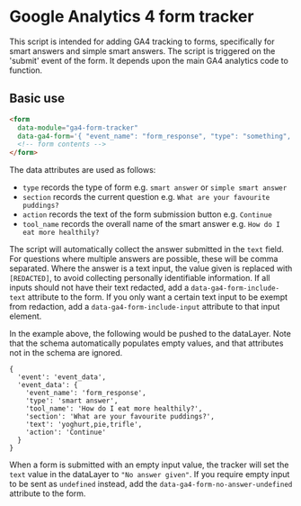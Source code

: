 # Google Analytics 4 form tracker

This script is intended for adding GA4 tracking to forms, specifically for smart answers and simple smart answers. The script is triggered on the 'submit' event of the form. It depends upon the main GA4 analytics code to function.

## Basic use

```html
<form
  data-module="ga4-form-tracker"
  data-ga4-form='{ "event_name": "form_response", "type": "something", "section": "form title", "action": "Continue", "tool_name": "title" }'>
  <!-- form contents -->
</form>
```

The data attributes are used as follows:

- `type` records the type of form e.g. `smart answer` or `simple smart answer`
- `section` records the current question e.g. `What are your favourite puddings?`
- `action` records the text of the form submission button e.g. `Continue`
- `tool_name` records the overall name of the smart answer e.g. `How do I eat more healthily?`

The script will automatically collect the answer submitted in the `text` field. For questions where multiple answers are possible, these will be comma separated. Where the answer is a text input, the value given is replaced with `[REDACTED]`, to avoid collecting personally identifiable information. If all inputs should not have their text redacted, add a `data-ga4-form-include-text` attribute to the form. If you only want a certain text input to be exempt from redaction, add a `data-ga4-form-include-input` attribute to that input element.

In the example above, the following would be pushed to the dataLayer. Note that the schema automatically populates empty values, and that attributes not in the schema are ignored.

```
{
  'event': 'event_data',
  'event_data': {
    'event_name': 'form_response',
    'type': 'smart answer',
    'tool_name': 'How do I eat more healthily?',
    'section': 'What are your favourite puddings?',
    'text': 'yoghurt,pie,trifle',
    'action': 'Continue'
  }
}
```

When a form is submitted with an empty input value, the tracker will set the `text` value in the dataLayer to `"No answer given"`. If you require empty input to be sent as `undefined` instead, add the `data-ga4-form-no-answer-undefined` attribute to the form.
